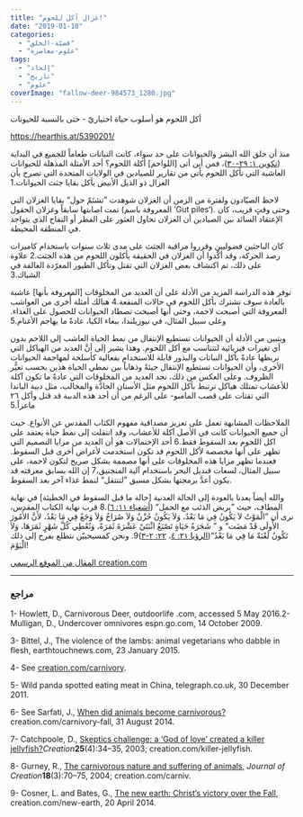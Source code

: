 ```yaml
---
title: "غزال آكل للحوم!"
date: "2019-01-10"
categories: 
  - "قضيّة-الخلق"
  - "علوم-معاصرة"
tags: 
  - "إلحاد"
  - "تاريخ"
  - "علوم"
coverImage: "fallow-deer-984573_1280.jpg"
---
```


أكل اللحوم هو أسلوب حياة اختياريّ - حتى بالنسبة للحيونات

https://hearthis.at/5390201/

منذ أن خلق الله البشر والحيوانات على حد سواء، كانت النباتات طعاماً للجميع في البداية ([تكوين ١: ٢٩-٣٠](https://biblia.com/bible/ar-vandyke/Ge1.29-30))، فمن أين أتى \[اللواحم\] أكلة اللحوم؟ أحد الأمثلة المذهلة للحيوانات العاشبة التي تأكل اللحوم يأتي من تقارير للصيادين في الولايات المتحدة التي تصرح بأن الغزال ذو الذيل الأبيض يأكل بقايا جثث الحيوانات.1

لاحظ الصيّادون ولفترة من الزمن أن الغزلان شوهدت ”تشتَمّ حول“ بقايا الغزلان التي تمت اصابتها سابقاً وغزلان الحقول (المعروفة باسم ’Gut piles‘). وحتى وقتٍ قريب، كان الإعتقاد السائد بين الصيادين أن الغزلان تحاول العثور على الفطر أو التفاح الذي يتواجد في المنطقة المحيطة.

كان الباحثين فضوليين وقرروا مراقبة الجثث على مدى ثلاث سنوات باستخدام كاميرات رصد الحركة، وقد أكَّدوا أن الغزلان في الحقيقة يأكلون اللحوم من هذه الجثث.2 علاوة على ذلك، تم اكتشاف بعض الغزلان التي تقتل وتأكل الطيور المغرّدة العالقة في الشباك.3

توفر هذه الدراسة المزيد من الأدلة على أن العديد من المخلوقات \[المعروفة بأنها\] عاشبة بالعادة سوف تشترك بأكل اللحوم في حالات المنفعة.4 هنالك أمثلة أُخرى من العواشب المعروفة التي أصبحت لاحمة، وحتى أنها أصبحت تصطاد الحيوانات للحصول على الغذاء. وعلى سبيل المثال، في نيوزيلندا، ببغاء الكيا، عادةً ما يهاجم الأغنام.5

ويتبين من الأدلة أن الحيوانات تستطيع الإنتقال من نمط الحياة العاشب إلى اللاحم بدون أي تغيرات فيزيائية لتتناسب مع أكل اللحوم. وهذا يشير إلى أنَّ العديد من الهياكل التي نربطها عادةً بأكل النباتات والبذور قابلة للاستخدام بفعالية كأسلحة لمهاجمة الحيوانات الأخرى، وأن الحيوانات تستطيع الإنتقال جيئةً وذهاباً بين نمطي الحياة هذين بحسب تغيُّر الظروف. وعلى العكس من ذلك، نجد العديد من المخلوقات التي عادةً ما تكون آكلة للأعشاب تمتلك هياكل ترتبط بأكل اللحوم مثل الأسنان الحادَّة والمخالب، مثل دببة الباندا التي تقتات على قصب المامبو- على الرغم من أن أحد هذه الدببة قد قتل وأكل ٢٦ ماعزاً.5

الملاحظات المشابهة تعمل على تعزيز مصداقية مفهوم الكتاب المقدس عن الأنواع. حيث أن جميع الحيوانات كانت في الأصل آكلة للأعشاب، وقد انتقلت إلى نمط حياة يعتمد على اكل اللحوم بعد السقوط فقط.6 أحد الإحتمالات هو أن العديد من مزايا التصميم التي تظهر على أنها مخصصة لأكل اللحوم قد تكون استخدمت لأغراض أخرى قبل السقوط. فعندما تظهر مزايا هذه المخلوقات على أنها مصممة بشكل صريح لتكون لاحمة، على سبيل المثال، لسعات قنديل البحر باستخدام آلية المنجنيق،7 إن الله بسابق معرفته قد يكون أعدَّ برمجتها بشكل مسبق ”لتنتقل“ لنمط غذاء آخر بعد السقوط.

والله أيضاً يعدنا بالعودة إلى الحالة العدنية \[حالة ما قبل السقوط في الخطيئة\] في نهاية المطاف، حيث ”يربض الذئب مع الحمل“ ([أشعياء ١١: ٦](https://biblia.com/bible/ar-vandyke/Is11.6)).8 قرب نهاية الكتاب المقدس، نرى أن ”الْمَوْتُ لاَ يَكُونُ فِي مَا بَعْدُ، وَلاَ يَكُونُ حُزْنٌ وَلاَ صُرَاخٌ وَلاَ وَجَعٌ فِي مَا بَعْدُ، لأَنَّ الأُمُورَ الأُولَى قَدْ مَضَت“ و ” شَجَرَةُ حَيَاةٍ تَصْنَعُ اثْنَتَيْ عَشْرَةَ ثَمَرَةً، وَتُعْطِي كُلَّ شَهْرٍ ثَمَرَهَا، وَلاَ تَكُونُ لَعْنَةٌ مَا فِي مَا بَعْدُ“([الرؤيا ٢١: ٤](https://biblia.com/bible/ar-vandyke/Re21.4)، [٢٢: ٢-٣](https://biblia.com/bible/ar-vandyke/Re22.2-3))9. ونحن كمسيحييّن نتطلع بفرح إلى ذلك الْيَوْمَ!

[المقال من الموقع الرسمي creation.com](https://creation.com/%D8%BA%D8%B2%D8%A7%D9%84-%D8%A2%D9%83%D9%84-%D9%84%D9%84%D8%AD%D9%88%D9%85)

* * *

### مراجع

1- Howlett, D., Carnivorous Deer, outdoorlife .com, accessed 5 May 2016.2- Mulligan, D., Undercover omnivores espn.go.com, 14 October 2009.

3- Bittel, J., The violence of the lambs: animal vegetarians who dabble in flesh, earthtouchnews.com, 23 January 2015.

4- See [creation.com/carnivory](/death-and-suffering-questions-and-answers#carnivory).

5- Wild panda spotted eating meat in China, telegraph.co.uk, 30 December 2011.

6- See Sarfati, J., [When did animals become carnivorous?](/animal-carnivory-began-at-fall) creation.com/carnivory-fall, 31 August 2014.

7- Catchpoole, D., [Skeptics challenge: a ‘God of love’ created a killer jellyfish?](/skeptics-challenge-a-god-of-love-created-a-killer-jellyfish)_Creation_**25**(4):34–35, 2003; creation.com/killer-jellyfish.

8- Gurney, R., [The carnivorous nature and suffering of animals](/the-carnivorous-nature-and-suffering-of-animals), _Journal of Creation_**18**(3):70–75, 2004; creation.com/carniv.

9- Cosner, L. and Bates, G., [The new earth: Christ’s victory over the Fall](/new-earth), creation.com/new-earth, 20 April 2014.

